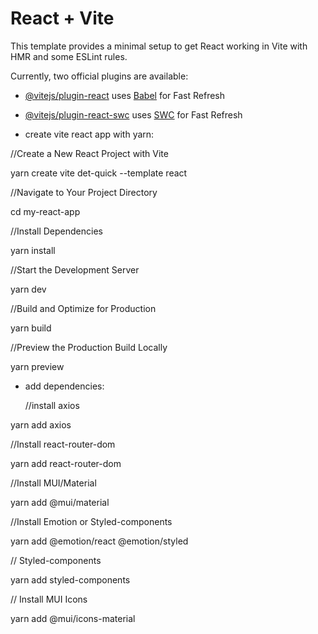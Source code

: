 # React + Vite

This template provides a minimal setup to get React working in Vite with HMR and some ESLint rules.

Currently, two official plugins are available:

- [@vitejs/plugin-react](https://github.com/vitejs/vite-plugin-react/blob/main/packages/plugin-react/README.md) uses [Babel](https://babeljs.io/) for Fast Refresh
- [@vitejs/plugin-react-swc](https://github.com/vitejs/vite-plugin-react-swc) uses [SWC](https://swc.rs/) for Fast Refresh

- create vite react app with yarn:

//Create a New React Project with Vite

yarn create vite det-quick --template react

//Navigate to Your Project Directory

cd my-react-app

//Install Dependencies

yarn install

//Start the Development Server

yarn dev

//Build and Optimize for Production

yarn build

//Preview the Production Build Locally

yarn preview


- add dependencies:

  //install axios
  
yarn add axios

//Install react-router-dom

yarn add react-router-dom

//Install MUI/Material

yarn add @mui/material

//Install Emotion or Styled-components

yarn add @emotion/react @emotion/styled

// Styled-components

yarn add styled-components
 
// Install MUI Icons

yarn add @mui/icons-material


